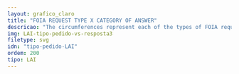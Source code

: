 ```yaml
---
layout: grafico_claro
title: "FOIA REQUEST TYPE X CATEGORY OF ANSWER"
descricao: "The circumferences represent each of the types of FOIA requests sent, while the  circles inside them represent the type of answer received as indicated by color in the label. The size difference between each circle corresponds to the variation of the number of answers obtained (also indicated in the graph)."
img: LAI-tipo-pedido-vs-resposta3
filetype: svg
idn: "tipo-pedido-LAI"
ordem: 200
tipo: LAI
---
```


